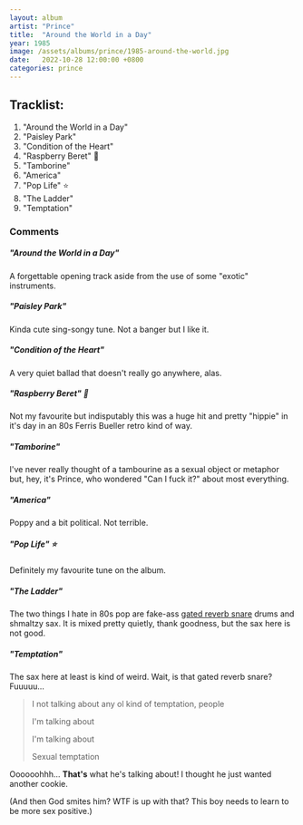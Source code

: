 ```yaml
---
layout: album
artist: "Prince"
title:  "Around the World in a Day"
year: 1985
image: /assets/albums/prince/1985-around-the-world.jpg
date:   2022-10-28 12:00:00 +0800
categories: prince
---
```


## Tracklist:

1.  "Around the World in a Day"
2.	"Paisley Park"
3.	"Condition of the Heart"
4.	"Raspberry Beret" 💎
5.	"Tamborine"
6.	"America"
7.	"Pop Life" ⭐️
8.	"The Ladder"
9.	"Temptation"

### Comments

##### "Around the World in a Day"

A forgettable opening track aside from the use of some "exotic" instruments.

##### "Paisley Park"

Kinda cute sing-songy tune. Not a banger but I like it.

##### "Condition of the Heart"

A very quiet ballad that doesn't really go anywhere, alas.

##### "Raspberry Beret" 💎

Not my favourite but indisputably this was a huge hit and pretty "hippie" in it's day in an 80s Ferris Bueller retro kind of way.

##### "Tamborine"

I've never really thought of a tambourine as a sexual object or metaphor but, hey, it's Prince, who wondered "Can I fuck it?" about most everything.

##### "America"

Poppy and a bit political. Not terrible.

##### "Pop Life" ⭐️

Definitely my favourite tune on the album.

##### "The Ladder"

The two things I hate in 80s pop are fake-ass [gated reverb snare](https://www.youtube.com/watch?v=Bxz6jShW-3E&t=271s) drums and shmaltzy sax. It is mixed pretty quietly, thank goodness, but the sax here is not good.

##### "Temptation"

The sax here at least is kind of weird. Wait, is that gated reverb snare? Fuuuuu...

> I not talking about any ol kind of temptation, people
>
> I'm talking about
>
> I'm talking about
>
> Sexual temptation

Oooooohhh... __That's__ what he's talking about! I thought he just wanted another cookie.

(And then God smites him? WTF is up with that? This boy needs to learn to be more sex positive.)

